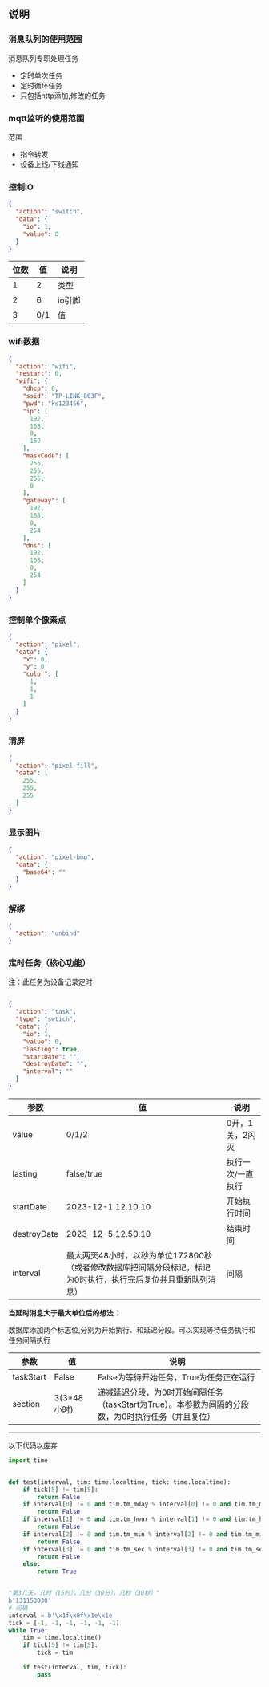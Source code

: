 ## 说明
### 消息队列的使用范围
消息队列专职处理任务
* 定时单次任务
* 定时循环任务
* 只包括http添加,修改的任务



### mqtt监听的使用范围
范围
* 指令转发
* 设备上线/下线通知



### 控制IO

```json
{
  "action": "switch",
  "data": {
    "io": 1,
    "value": 0
  }
}
```

| 位数 | 值   | 说明   |
|----|-----|------|
| 1  | 2   | 类型   |
| 2  | 6   | io引脚 |
| 3  | 0/1 | 值    |

### wifi数据

```json
{
  "action": "wifi",
  "restart": 0,
  "wifi": {
    "dhcp": 0,
    "ssid": "TP-LINK_803F",
    "pwd": "ks123456",
    "ip": [
      192,
      168,
      0,
      159
    ],
    "maskCode": [
      255,
      255,
      255,
      0
    ],
    "gateway": [
      192,
      168,
      0,
      254
    ],
    "dns": [
      192,
      168,
      0,
      254
    ]
  }
}
```

### 控制单个像素点

```json
{
  "action": "pixel",
  "data": {
    "x": 0,
    "y": 0,
    "color": [
      1,
      1,
      1
    ]
  }
}

```

### 清屏

```json
{
  "action": "pixel-fill",
  "data": [
    255,
    255,
    255
  ]
}
```

### 显示图片

```json
{
  "action": "pixel-bmp",
  "data": {
    "base64": ""
  }
}
```

### 解绑

```json
{
  "action": "unbind"
}

```

### 定时任务（核心功能）

注：此任务为设备记录定时

```json

{
  "action": "task",
  "type": "swtich",
  "data": {
    "io": 1,
    "value": 0,
    "lasting": true,
    "startDate": "",
    "destroyDate": "",
    "interval": ""
  }
}

```

| 参数          | 值                                                            | 说明        |
|-------------|--------------------------------------------------------------|-----------|
| value       | 0/1/2                                                        | 0开，1关，2闪灭 |
| lasting     | false/true                                                   | 执行一次/一直执行 |
| startDate   | 2023-12-1 12.10.10                                           | 开始执行时间    |
| destroyDate | 2023-12-5 12.50.10                                           | 结束时间      |
| interval    | 最大两天48小时，以秒为单位172800秒（或者修改数据库把间隔分段标记，标记为0时执行，执行完后复位并且重新队列消息） | 间隔        |

**当延时消息大于最大单位后的想法：**

数据库添加两个标志位,分别为开始执行、和延迟分段。可以实现等待任务执行和任务间隔执行

| 参数        | 值         | 说明                                               |
|-----------|-----------|--------------------------------------------------|
| taskStart | False     | False为等待开始任务，True为任务正在运行                         |
| section   | 3(3*48小时) | 递减延迟分段，为0时开始间隔任务（taskStart为True）。本参数为间隔的分段数，为0时执行任务（并且复位） |

---
以下代码以废弃

```python
import time


def test(interval, tim: time.localtime, tick: time.localtime):
    if tick[5] != tim[5]:
        return False
    if interval[0] != 0 and tim.tm_mday % interval[0] != 0 and tim.tm_mday == tick.tm_mday:
        return False
    if interval[1] != 0 and tim.tm_hour % interval[1] != 0 and tim.tm_hour == tick.tm_hour:
        return False
    if interval[2] != 0 and tim.tm_min % interval[2] != 0 and tim.tm_min == tick.tm_min:
        return False
    if interval[3] != 0 and tim.tm_sec % interval[3] != 0 and tim.tm_sec == tick.tm_sec:
        return False
    else:
        return True


"第3几天，几时（15时），几分（30分），几秒（30秒）"
b'131153030'
# 间隔
interval = b'\x1f\x0f\x1e\x1e'
tick = [-1, -1, -1, -1, -1, -1]
while True:
    tim = time.localtime()
    if tick[5] != tim[5]:
        tick = tim

    if test(interval, tim, tick):
        pass

```
